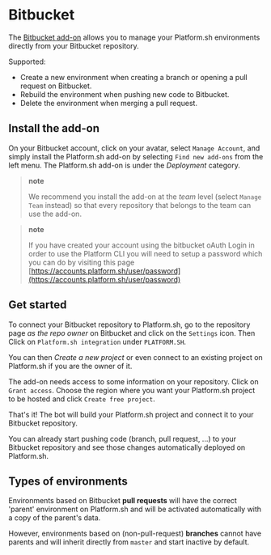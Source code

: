 # Bitbucket

The [Bitbucket add-on](https://platform.sh/bitbucket/) allows you to manage your Platform.sh environments directly from your Bitbucket repository.

Supported:

* Create a new environment when creating a branch or opening a pull request on Bitbucket.
* Rebuild the environment when pushing new code to Bitbucket.
* Delete the environment when merging a pull request.

## Install the add-on

On your Bitbucket account, click on your avatar, select ``Manage Account``, and simply install the Platform.sh add-on by selecting ``Find new add-ons`` from the left menu. The Platform.sh add-on is under the *Deployment* category.

> **note**
>
> We recommend you install the add-on at the *team*   level (select ``Manage Team`` instead) so that every repository that belongs to the team can use the add-on.

> **note**
>
> If you have created your account using the bitbucket oAuth Login in order to use the Platform CLI you will need to setup a password which you can do by visiting this page [https://accounts.platform.sh/user/password](https://accounts.platform.sh/user/password)

## Get started

To connect your Bitbucket repository to Platform.sh, go to the repository page *as the repo owner* on Bitbucket and click on the ``Settings`` icon. Then Click on ``Platform.sh integration`` under ``PLATFORM.SH``.

You can then *Create a new project* or even connect to an existing project on Platform.sh if you are the owner of it.

The add-on needs access to some information on your repository. Click on ``Grant access``. Choose the region where you want your Platform.sh project to be hosted and click ``Create free project``.

That's it! The bot will build your Platform.sh project and connect it to your Bitbucket repository.

You can already start pushing code (branch, pull request, ...) to your Bitbucket repository and see those changes automatically deployed on Platform.sh.

## Types of environments

Environments based on Bitbucket **pull requests** will have the correct 'parent' environment on Platform.sh and will be activated automatically with a copy of the parent's data.

However, environments based on (non-pull-request) **branches** cannot have parents and will inherit directly from `master` and start inactive by default.
